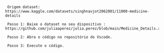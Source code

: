 
     Origem dataset: https://www.kaggle.com/datasets/singhnavjot2062001/11000-medicine-details
     
     Passo 1: Baixe o dataset no seu dispositivo : https://github.com/juliaaperez/julia.perez/blob/main/Medicine_Details.xlsx

     Passo 2: Abra o código no repositório do Vscode.

     Passo 3: Execute o código.
     
     
